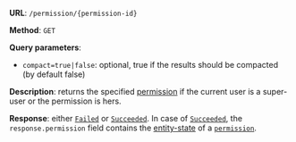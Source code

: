 **URL**: `/permission/{permission-id}`

**Method**: `GET`

**Query parameters**:
 - `compact=true|false`: optional, true if the results should be compacted (by default false)

**Description**: returns the specified [permission](Permission.md) if the current user is a super-user or the permission is hers.

**Response**: either [`Failed`](../Failed.md) or [`Succeeded`](../Succeeded.md). In case of [`Succeeded`](../Succeeded.md), the `response.permission` field contains the [entity-state](../EntityState.md) of a [`permission`](Permission.md).
